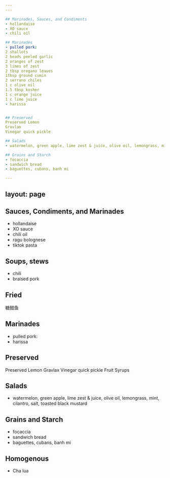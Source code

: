 ```yaml
---
---

## Marinades, Sauces, and Condiments
- hollandaise
- XO sauce
- chili oil

## Marinades
- pulled pork:
2 shallots
2 heads peeled garlic
2 oranges of zest
3 limes of zest
2 tbsp oregano leaves
1tbsp ground cumin
2 serrano chiles
1 c olive oil
1.5 tbsp kosher 
1 c orange juice
1 c lime juice
- harissa


## Preserved
Preserved Lemon
Gravlax
Vinegar quick pickle

## Salads
- watermelon, green apple, lime zest & juice, olive oil, lemongrass, mint, cilantro, salt, toasted black mustard

## Grains and Starch
- focaccia
- sandwich bread
- baguettes, cubans, banh mi

---
```

layout: page
---

## Sauces, Condiments, and Marinades
- hollandaise
- XO sauce
- chili oil
- ragu bolognese
- tiktok pasta

## Soups, stews
- chili
- braised pork

## Fried
糖醋鱼

## Marinades
- pulled pork:
- harissa

## Preserved
Preserved Lemon
Gravlax
Vinegar quick pickle
Fruit Syrups

## Salads
- watermelon, green apple, lime zest & juice, olive oil, lemongrass, mint, cilantro, salt, toasted black mustard

## Grains and Starch
- focaccia
- sandwich bread
- baguettes, cubans, banh mi

## Homogenous
- Cha lua

